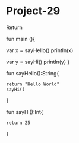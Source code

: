 # Project-29
Return

fun main (){

   var x = sayHello()
   println(x)
   
   
   var y = sayHi()
   println(y)
   }

fun sayHello():String{

    return "Hello World"
    sayHi()
}

fun sayHi():Int{

    return 25
}

